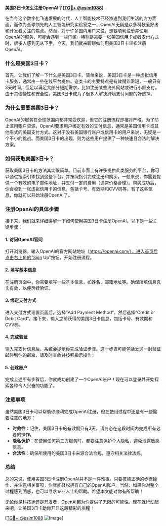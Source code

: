 **美国3日卡怎么注册OpenAI？[[TG💪+ @esim1088](https://t.me/s/esim1088)]**

在当今这个数字化飞速发展的时代，人工智能技术已经渗透到我们生活的方方面面。而作为全球领先的人工智能研究实验室之一，OpenAI无疑是众多科技爱好者和开发者关注的焦点。然而，对于许多国内用户来说，想要顺利注册并使用OpenAI的服务，可能会遇到一些门槛。特别是需要一张美国信用卡或者支付方式时，很多人感到无从下手。今天，我们就来聊聊如何用美国3日卡轻松注册OpenAI。

### 什么是美国3日卡？

首先，让我们了解一下什么是美国3日卡。简单来说，美国3日卡是一种虚拟信用卡服务，通常由一些在线平台提供。这类卡的主要特点是有效期非常短，一般只有3天时间，但足以满足大部分短期需求，比如注册某些海外网站或进行小额支付。由于其便捷性和安全性，美国3日卡成为了很多人解决跨境支付问题的好选择。

### 为什么需要美国3日卡？

OpenAI的服务在全球范围内都非常受欢迎，但它的注册流程却相对严格。为了防止滥用账户资源，OpenAI要求用户绑定有效的支付信息，通常是美国信用卡或其他形式的美国支付方式。这对于没有美国银行账户或信用卡的用户来说，无疑是一个不小的挑战。而美国3日卡的出现，则为这些用户提供了一种快速且合法的解决方案。

### 如何获取美国3日卡？

获取美国3日卡的方法其实很简单。目前市面上有许多提供此类服务的平台，你可以通过搜索引擎找到这些平台，并按照指引完成注册和购买。一般来说，你需要提供一个有效的电子邮件地址，并支付一定的费用（通常价格合理）。购买成功后，你会收到一张虚拟信用卡的信息，包括卡号、有效期和CVV码等。有了这些信息，你就可以开始注册OpenAI了。

### 注册OpenAI的具体步骤

接下来，我们就来详细讲解一下如何使用美国3日卡注册OpenAI。以下是一些关键步骤：

#### 1. 访问OpenAI官网

打开浏览器，输入OpenAI的官方网站地址（https://openai.com/），进入首页后点击右上角的“Sign Up”按钮，开始注册流程。

#### 2. 填写基本信息

在注册页面中，你需要填写一些基本信息，如姓名、邮箱地址等。确保所填信息真实有效，以便后续验证。

#### 3. 绑定支付方式

进入支付方式设置页面后，选择“Add Payment Method”，然后选择“Credit or Debit Card”。接下来，输入之前获得的美国3日卡信息，包括卡号、有效期和CVV码。

#### 4. 完成验证

输入完支付信息后，系统会提示你完成验证步骤。这一步骤可能包括发送一封验证邮件到你的邮箱，请及时查收并按照指示操作。

#### 5. 创建账户

完成上述所有步骤后，你就成功创建了一个OpenAI账户！现在可以登录并开始探索各种令人兴奋的功能了。

### 注意事项

虽然美国3日卡可以帮助你顺利完成OpenAI注册，但在使用过程中还是有一些需要注意的地方：

- **时效性**：记住，美国3日卡的有效期只有3天，请务必在这段时间内完成所有必要的操作。
- **隐私保护**：在使用任何第三方服务时，都要注意保护个人隐私，避免泄露敏感信息。
- **合法性**：确保所使用的美国3日卡来源合法合规，遵守相关法律法规。

### 总结

总的来说，使用美国3日卡注册OpenAI并不是一件难事。只要按照正确的步骤操作，并注意相关事项，你就能轻松拥有自己的OpenAI账户。当然，如果你对整个过程感到困惑，也可以寻求专业人士的帮助。希望本文能对你有所帮助！

无论你是科技迷还是开发者，OpenAI都为你提供了无限的可能性。现在就行动起来吧，让美国3日卡助你开启这段精彩的旅程！

[[TG💪+ @esim1088](https://t.me/s/esim1088) ![Image](https://i.postimg.cc/4NQfJmqS/Snipaste-2025-05-13-00-14-12.png)]
